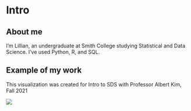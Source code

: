 Intro
================

## About me

I’m Lillian, an undergraduate at Smith College studying Statistical and
Data Science. I’ve used Python, R, and SQL.

## Example of my work

This visualization was created for Intro to SDS with Professor Albert
Kim, Fall 2021

![](README_files/figure-gfm/unnamed-chunk-2-1.png)<!-- -->
